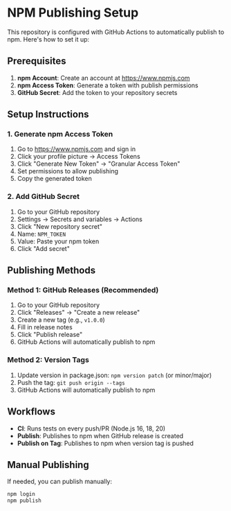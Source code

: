 # NPM Publishing Setup

This repository is configured with GitHub Actions to automatically publish to npm. Here's how to set it up:

## Prerequisites

1. **npm Account**: Create an account at https://www.npmjs.com
2. **npm Access Token**: Generate a token with publish permissions
3. **GitHub Secret**: Add the token to your repository secrets

## Setup Instructions

### 1. Generate npm Access Token

1. Go to https://www.npmjs.com and sign in
2. Click your profile picture → Access Tokens
3. Click "Generate New Token" → "Granular Access Token" 
4. Set permissions to allow publishing
5. Copy the generated token

### 2. Add GitHub Secret

1. Go to your GitHub repository
2. Settings → Secrets and variables → Actions
3. Click "New repository secret"
4. Name: `NPM_TOKEN`
5. Value: Paste your npm token
6. Click "Add secret"

## Publishing Methods

### Method 1: GitHub Releases (Recommended)

1. Go to your GitHub repository
2. Click "Releases" → "Create a new release"
3. Create a new tag (e.g., `v1.0.0`)
4. Fill in release notes
5. Click "Publish release"
6. GitHub Actions will automatically publish to npm

### Method 2: Version Tags

1. Update version in package.json: `npm version patch` (or minor/major)
2. Push the tag: `git push origin --tags`
3. GitHub Actions will automatically publish to npm

## Workflows

- **CI**: Runs tests on every push/PR (Node.js 16, 18, 20)
- **Publish**: Publishes to npm when GitHub release is created
- **Publish on Tag**: Publishes to npm when version tag is pushed

## Manual Publishing

If needed, you can publish manually:

```bash
npm login
npm publish
```
